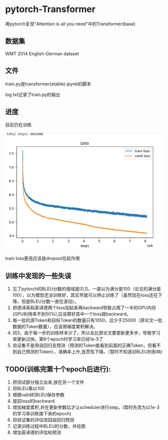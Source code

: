 # pytorch-Transformer
用pytorch复现"Attention is all you need"中的Transformer(base)

## 数据集
WMT 2014 English-German dataset

## 文件
train.py是transformer(stable).ipynb的脚本

log.txt记录了train.py的输出

## 进度
目前仍在训练 

![loss](目前进度.PNG)

train loss更高应该是dropout在起作用

## 训练中发现的一些失误
1. 忘了pytorch的BLEU分数的值域是[0,1]，一直以为满分是100（论文的满分是100），以为模型还没训练好，其实早就可以停止训练了（虽然现在loss还在下降，但是BLEU分数一直在波动）。
2. 把德译英和英译德两个loss加起来再backward导致占用了一半的GPU内存(GPU利用率不到50%),应该算好其中一个loss就backward。
3. 每一批的源Token和目标Token的数量只有1050，远少于25000（原论文一批数据的Token数量），应该用梯度累积解决。
4. 同3，由于每一步的训练样本少了，所以会比原论文要更新更多步，导致学习率更新过快，第8个epoch时学习率已经1e-5了
5. 验证集不是用自回归去预测（预测的Token能看到前面的正确Token，但看不到自己预测的Token），准确率上升,连贯性下降。（暂时不知道对BLEU的影响）

## TODO(训练完第十个epoch后进行):
1. 把测试部分独立出来,放在另一个文件
2. 将BLEU乘以100
3. 根据valid的BLEU保存参数
4. 提前loss的backward
5. 增加梯度累积,并在更新参数后才让scheduler进行step。(暂时先改为以1e-3的学习率训练接下来的epoch)
6. 将验证集的评估改回自回归预测
7. 记录训练过程中BLEU的分数，并绘图
8. 增加英译德的评估和预测
